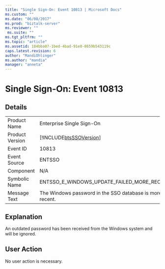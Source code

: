 ```yaml
---
title: "Single Sign-On: Event 10813 | Microsoft Docs"
ms.custom: ""
ms.date: "06/08/2017"
ms.prod: "biztalk-server"
ms.reviewer: ""
 ms.suite: ""
ms.tgt_pltfrm: ""
ms.topic: "article"
ms.assetid: 184bba07-1bed-4bad-91e0-8659b543119c
caps.latest.revision: 6
author: "MandiOhlinger"
ms.author: "mandia"
manager: "anneta"
---
```

# Single Sign-On: Event 10813
## Details  
  
|||  
|-|-|  
|Product Name|Enterprise Single Sign-On|  
|Product Version|[!INCLUDE[btsSSOVersion](../includes/btsssoversion-md.md)]|  
|Event ID|10813|  
|Event Source|ENTSSO|  
|Component|N/A|  
|Symbolic Name|ENTSSO_E_WINDOWS_UPDATE_FAILED_MORE_RECENT|  
|Message Text|The Windows password in the SSO database is more recent.|  
  
## Explanation  
 An outdated password has been received from the Windows system and will be ignored.  
  
## User Action  
 No user action is necessary.